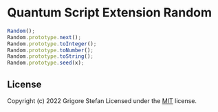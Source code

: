 # Quantum Script Extension Random

```javascript
Random();
Random.prototype.next();
Random.prototype.toInteger();
Random.prototype.toNumber();
Random.prototype.toString();
Random.prototype.seed(x);
```

## License

Copyright (c) 2022 Grigore Stefan
Licensed under the [MIT](LICENSE) license.
